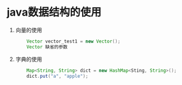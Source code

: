 # java数据结构的使用

1. 向量的使用

    ```java
        Vector vector_test1 = new Vector();
        Vector 缺省的参数
    ```

2. 字典的使用

    ```java
        Map<String, String> dict = new HashMap<Sting, String>();
        dict.put("a", "apple");
    ```